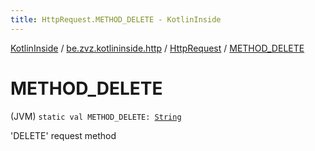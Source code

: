 ```yaml
---
title: HttpRequest.METHOD_DELETE - KotlinInside
---
```


[KotlinInside](../../index.html) / [be.zvz.kotlininside.http](../index.html) / [HttpRequest](index.html) / [METHOD_DELETE](./-m-e-t-h-o-d_-d-e-l-e-t-e.html)

# METHOD_DELETE

(JVM) `static val METHOD_DELETE: `[`String`](https://kotlinlang.org/api/latest/jvm/stdlib/kotlin/-string/index.html)

'DELETE' request method

